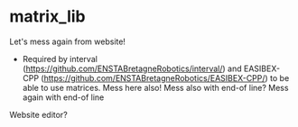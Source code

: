matrix_lib
==========
Let's mess again from website!
- Required by interval (https://github.com/ENSTABretagneRobotics/interval/) and EASIBEX-CPP (https://github.com/ENSTABretagneRobotics/EASIBEX-CPP/) to be able to use matrices.
Mess here also! Mess also with end-of line?
Mess again with end-of line





Website editor?
